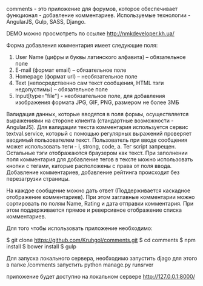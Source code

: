comments - это приложение для форумов, которое обеспечивает функционал - добавление комментариев. 
Используемые технологии - AngularJS, Gulp, SASS, Django.

DEMO можно просмотреть по ссылке 
http://nmkdeveloper.kh.ua/

Форма добавления комментария имеет следующие поля:
1. User Name (цифры и буквы латинского алфавита) – обязательное поле
2. E-mail (формат email) – обязательное поле
3. Homepage (формат url) – необязательное поле
4. Text (непосредственно сам текст сообщения, HTML тэги недопустимы) – обязательное
поле
5. Input[type="file"] - необязательное поле, для добавления изображения формата JPG, GIF, PNG, размером не более 3МБ

Валидация данных, которые вводятся в поля формы, осуществляется выражениями на стороне клиента (стандартные возможности - AngularJS). 
Для валидации текста комментария используется сервис textval.service, который с помощью регулярных выражений проверяет вводимый пользователем текст. Пользователь при вводе сообщения может использовать теги - i, strong, code, a. Тег script запрещен. Остальные тэги отображаются браузером как текст.
При заполнении поля комментария для добавление тегов в тексте можно использовать кнопки с тегами, каторые расположены с права от поля ввода.
Добавление комментариев, добавление рейтинга происходит без перезагрузки страницы.

На каждое сообщение можно дать ответ (Поддерживается каскадное отображение комментариев).
При этом заглавные комментарии можно сортировать по полям Name, Rating и дата отправки комментария. При этом поддерживается прямое и реверсивное отображение списка комментариев.

Для того чтобы использовать приложение необходимо:

$ git clone https://github.com/Kruhgol/comments.git
$ cd comments
$ npm install 
$ bower install
$ gulp

Для запуска локального сервера, необходимо запустить djago
для этого в папке 
/comments 
запустить 
python manage.py runsrver

приложение будет доступно на локальном сервере
http://127.0.0.1:8000/

